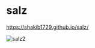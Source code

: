 # salz

https://shakib1729.github.io/salz/

![salz2](https://user-images.githubusercontent.com/39847281/42642403-70abe560-8614-11e8-97b3-cb417ed45ff7.JPG)
